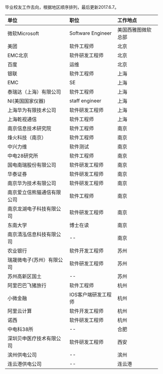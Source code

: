 毕业校友工作去向，根据地区顺序排列，最后更新2017.6.7。

|单位|职位|工作地点|
|:---|:---|:---|
|微软Microsoft |Software Engineer|美国西雅图微软总部|
|美团|软件工程师|北京|
|EMC北京|软件研发工程师|北京|
|百度|运维|北京|
|银联|软件工程师|上海|
|EMC|SE|上海|
|泰瑞达（上海）有限公司|软件工程师|上海|
|NI(美国国家仪器)|staff engineer|上海|
|上海华为有限技术公司|软件研发工程师|上海|
|上海乾视通信|软件工程师|上海|
|南京信息技术研究院|软件工程师|南京|
|烽火科技（南京）|软件工程师|南京|
|中兴力维|软件测试|南京|
|中电28研究所|软件工程师|南京|
|国电南瑞股份有限公司|软件研发工程师|南京|
|华泰证券|软件研发工程师|南京|
|南京华为技术有限公司|软件研发工程师|南京|
|南京爱立信熊猫通信有限公司|软件工程师|南京|
|南京龙湖电子科技有限公司|软件研发工程师|南京|
|东南大学|博士在读|南京|
|南京清泓信息科技有限公司|--|南京|
|农业银行|软件开发工程师|苏州|
|瑞晟微电子(苏州）有限公司|软件研发工程师|苏州|
|苏州高新区国土|--|苏州|
|阿里巴巴飞猪旅行|软件工程师|杭州|
|小微金融|IOS客户端研发工程师|杭州|
|阿里云计算|软件开发工程师|杭州|
|诺西|软件研发工程师|杭州|
|中电科38所|--|合肥|
|深圳贝申医疗技术有限公司|软件研发工程师|西安|
|滨州供电公司|--|滨州|
|连云港供电公司|--|连云港|
